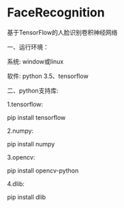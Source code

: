 # FaceRecognition
 基于TensorFlow的人脸识别卷积神经网络

一、运行环境：

系统: window或linux

软件: python 3.5、tensorflow

二、python支持库:

1.tensorflow:

pip install tensorflow     

2.numpy:

pip install numpy

3.opencv:

pip install opencv-python

4.dlib:

pip install dlib


